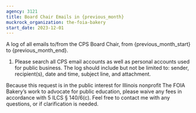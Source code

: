 ```yaml
---
agency: 3121
title: Board Chair Emails in {previous_month}
muckrock_organization: the-foia-bakery
start_date: 2023-12-01
---
```


A log of all emails to/from the CPS Board Chair, from {previous_month_start} to {previous_month_end}.

1. Please search all CPS email accounts as well as personal accounts used for public business. The log should include but not be limited to: sender, recipient(s), date and time, subject line, and attachment.

Because this request is in the public interest for Illinois nonprofit The FOIA Bakery’s work to advocate for public education, please waive any fees in accordance with 5 ILCS § 140/6(c). Feel free to contact me with any questions, or if clarification is needed.
